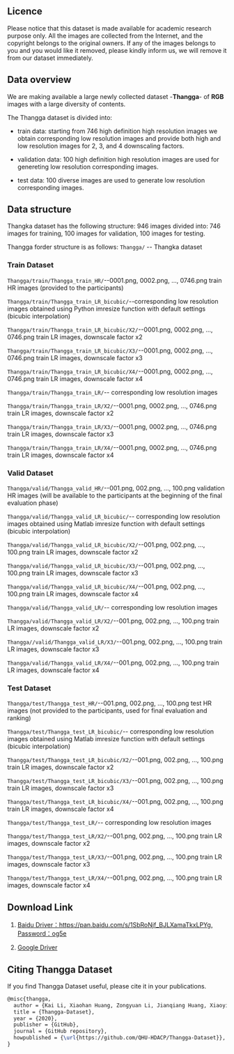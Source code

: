 ## Licence
Please notice that this dataset is made available for academic research purpose only. All the images are collected from the Internet, and the copyright belongs to the original owners. If any of the images belongs to you and you would like it removed, please kindly inform us, we will remove it from our dataset immediately.

## Data overview
We are making available a large newly collected dataset -**Thangga**- of **RGB** images with a large diversity of contents.

The Thangga dataset is divided into:
- train data: starting from 746 high definition high resolution images we obtain corresponding low resolution images and provide both high and low resolution images for 2, 3, and 4 downscaling factors.

- validation data: 100 high definition high resolution images are used for genereting low resolution corresponding images.

- test data: 100 diverse images are used to generate low resolution corresponding images.

## Data structure
Thangka dataset has the following structure:
946 images divided into: 746 images for training, 100 images for validation, 100 images for testing.

Thangga forder structure is as follows:
`Thangga/` -- Thangka dataset

### Train Dataset
`Thangga/train/Thangga_train_HR/`--0001.png, 0002.png, ..., 0746.png train HR images (provided to the participants)

`Thangga/train/Thangga_train_LR_bicubic/`--corresponding low resolution images obtained using Python imresize function with default settings (bicubic interpolation)

`Thangga/train/Thangga_train_LR_bicubic/X2/`--0001.png, 0002.png, ..., 0746.png train LR images, downscale factor x2

`Thangga/train/Thangga_train_LR_bicubic/X3/`--0001.png, 0002.png, ..., 0746.png train LR images, downscale factor x3

`Thangga/train/Thangga_train_LR_bicubic/X4/`--0001.png, 0002.png, ..., 0746.png train LR images, downscale factor x4

`Thangga/train/Thangga_train_LR/`-- corresponding low resolution images

`Thangga/train/Thangga_train_LR/X2/`--0001.png, 0002.png, ..., 0746.png train LR images, downscale factor x2

`Thangga/train/Thangga_train_LR/X3/`--0001.png, 0002.png, ..., 0746.png train LR images, downscale factor x3

`Thangga/train/Thangga_train_LR/X4/`--0001.png, 0002.png, ..., 0746.png train LR images, downscale factor x4

### Valid Dataset

`Thangga/valid/Thangga_valid_HR/`--001.png, 002.png, ..., 100.png validation HR images (will be available to the participants at the beginning of the final evaluation phase)

`Thangga/valid/Thangga_valid_LR_bicubic/`-- corresponding low resolution images obtained using Matlab imresize function with default settings (bicubic interpolation)

`Thangga/valid/Thangga_valid_LR_bicubic/X2/`--001.png, 002.png, ..., 100.png train LR images, downscale factor x2

`Thangga/valid/Thangga_valid_LR_bicubic/X3/`--001.png, 002.png, ..., 100.png train LR images, downscale factor x3

`Thangga/valid/Thangga_valid_LR_bicubic/X4/`--001.png, 002.png, ..., 100.png train LR images, downscale factor x4

`Thangga/valid/Thangga_valid_LR/`-- corresponding low resolution images

`Thangga/valid/Thangga_valid_LR/X2/`--001.png, 002.png, ..., 100.png train LR images, downscale factor x2

`Thangga//valid/Thangga_valid_LR/X3/`--001.png, 002.png, ..., 100.png train LR images, downscale factor x3

`Thangga/valid/Thangga_valid_LR/X4/`--001.png, 002.png, ..., 100.png train LR images, downscale factor x4

### Test Dataset

`Thangga/test/Thangga_test_HR/`--001.png, 002.png, ..., 100.png test HR images (not provided to the participants, used for final evaluation and ranking)

`Thangga/test/Thangga_test_LR_bicubic/`-- corresponding low resolution images obtained using Matlab imresize function with default settings (bicubic interpolation)

`Thangga/test/Thangga_test_LR_bicubic/X2/`--001.png, 002.png, ..., 100.png train LR images, downscale factor x2

`Thangga/test/Thangga_test_LR_bicubic/X3/`--001.png, 002.png, ..., 100.png train LR images, downscale factor x3

`Thangga/test/Thangga_test_LR_bicubic/X4/`--001.png, 002.png, ..., 100.png train LR images, downscale factor x4

`Thangga/test/Thangga_test_LR/`-- corresponding low resolution images

`Thangga/test/Thangga_test_LR/X2/`--001.png, 002.png, ..., 100.png train LR images, downscale factor x2

`Thangga/test/Thangga_test_LR/X3/`--001.png, 002.png, ..., 100.png train LR images, downscale factor x3

`Thangga/test/Thangga_test_LR/X4/`--001.png, 002.png, ..., 100.png train LR images, downscale factor x4

## Download Link

1. [Baidu Driver：https://pan.baidu.com/s/1SbRoNjf_BJLXamaTkxLPYg, Password：og5e](https://pan.baidu.com/s/1SbRoNjf_BJLXamaTkxLPYg)

2. [Google Driver](https://drive.google.com/drive/folders/1nC46katNxgU_eLLtE2dyiCTvz6wVVXLH?usp=sharing)


## Citing Thangga Dataset

If you find Thangga Dataset useful, please cite it in your publications.

```latex
@misc{thangga,
  author = {Kai Li, Xiaohan Huang, Zongyuan Li, Jianqiang Huang, Xiaoying Wang},
  title = {Thangga-Dataset},
  year = {2020},
  publisher = {GitHub},
  journal = {GitHub repository},
  howpublished = {\url{https://github.com/QHU-HDACP/Thangga-Dataset}},
}
```
